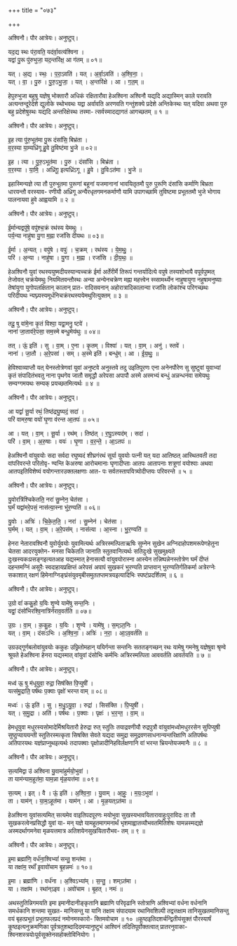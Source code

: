 +++
title = "०७३"

+++


अश्विनौ। पौर आत्रेयः। अनुष्टुप्।

यद॒द्य स्थः प॑रा॒वति॒ यद॑र्वा॒वत्य॑श्विना ।  
यद्वा॑ पु॒रू पु॑रुभुजा॒ यद॒न्तरि॑क्ष॒ आ ग॑तम् ॥ ०१॥

यत् । अ॒द्य । स्थः॒ । प॒रा॒ऽवति॑ । यत् । अ॒र्वा॒ऽवति॑ । अ॒श्वि॒ना॒ ।  
यत् । वा॒ । पु॒रु । पु॒रु॒ऽभु॒जा॒ । यत् । अ॒न्तरि॑क्षे । आ । ग॒त॒म् ॥

हेपुरुभुजा बहुषु यज्ञेषु भोक्तारौ अधिकं रक्षितारौवा हेअश्विना अश्विनौ यद्यदि अद्यास्मिन् काले परावति अत्यन्तन्दूरेदेशे द्युलोके स्थोभवथः यद्वा अर्वावति अरणवति गन्तुंशक्ये प्रदेशे अन्तिकेस्थः यत् यदिवा अथवा पुरु बहु प्रदेशेषुस्थः यद्यदि अन्तरिक्षेस्थः तस्मा- त्सर्वस्मादद्यागतं आगच्छतम् ॥ १ ॥

अश्विनौ। पौर आत्रेयः। अनुष्टुप्।

इ॒ह त्या पु॑रु॒भूत॑मा पु॒रू दंसां॑सि॒ बिभ्र॑ता ।  
व॒र॒स्या या॒म्यध्रि॑गू हु॒वे तु॒विष्ट॑मा भु॒जे ॥ ०२॥

इ॒ह । त्या । पु॒रु॒ऽभूत॑मा । पु॒रु । दंसां॑सि । बिभ्र॑ता ।  
व॒र॒स्या । या॒मि॒ । अध्रि॑गू॒ इत्यध्रि॑ऽगू । हु॒वे । तु॒विःऽत॑मा । भु॒जे ॥

इहास्मिन्यज्ञे त्या तौ पुरुभूतमा पुरूणां बहूनां यजमानानां भावयितृतमौ पुरु पुरूणि दंसांसि कर्माणि बिभ्रता धारयन्तौ वरस्याव- रणीयौ अध्रिगू अन्यैरधृतगमनकर्माणौ यामि उपागच्छामि तुविष्टमा प्रभूततमौ भुजे भोगाय पालनायवा हुवे आह्वयामि ॥ २ ॥

अश्विनौ। पौर आत्रेयः। अनुष्टुप्।

ई॒र्मान्यद्वपु॑षे॒ वपु॑श्च॒क्रं रथ॑स्य येमथुः ।  
पर्य॒न्या नाहु॑षा यु॒गा म॒ह्ना रजां॑सि दीयथः ॥ ०३॥

ई॒र्मा । अ॒न्यत् । वपु॑षे । वपुः॑ । च॒क्रम् । रथ॑स्य । ये॒म॒थुः॒ ।  
परि॑ । अ॒न्या । नाहु॑षा । यु॒गा । म॒ह्ना । रजां॑सि । दी॒य॒थः॒ ॥

हेअश्विनौ युवां रथस्ययुष्मदीयस्यान्यच्चक्रं ईर्मा अर्तेरीर्मे तिरूपं गन्तर्यादित्ये वपुषे तस्यशोभायै वपूर्वपुष्मत् तेजोवत् चक्रंयेमथुः नियमितवन्तौस्थः अन्या अन्येनचक्रेण मह्ना महत्त्वेन स्व्सामर्थ्येन नाहुषायुगा नहुषामनुष्याः तेषांयुगा युगोपलक्षितान् कालान् प्रात- रादिसवनान् अहोरात्रादिकालान्वा रजांसि लोकांश्च परिगच्छथः परिदीयथः न्यघ्न्यस्यमूर्धनिचक्रंरथस्ययेमथुरित्युक्तम् ॥ ३ ॥

अश्विनौ। पौर आत्रेयः। अनुष्टुप्।

तदू॒ षु वा॑मे॒ना कृ॒तं विश्वा॒ यद्वा॒मनु॒ ष्टवे॑ ।  
नाना॑ जा॒ताव॑रे॒पसा॒ सम॒स्मे बन्धु॒मेय॑थुः ॥ ०४॥

तत् । ऊं॒ इति॑ । सु । वा॒म् । ए॒ना । कृ॒तम् । विश्वा॑ । यत् । वा॒म् । अनु॑ । स्तवे॑ ।  
नाना॑ । जा॒तौ । अ॒रे॒पसा॑ । सम् । अ॒स्मे इति॑ । बन्धु॑म् । आ । ई॒य॒थुः॒ ॥

हेविश्वाव्याप्तौ यत् येनस्तोत्रेणवां युवां अनुष्टवे अनुस्तवे तदु उइतिपूरणः एना अनेनपौरेण सु सुष्टुवां युवाभ्यां कृतं संपादितंभवतु नाना पृथगेव जातौ समृद्धौ अरेपसा अपापौ अस्मे अस्मभ्यं बन्धुं अन्नन्धनंवा समेयथुः सम्यग्गमयथः सम्यक् प्रयच्छतमित्यर्थः ॥ ४ ॥

अश्विनौ। पौर आत्रेयः। अनुष्टुप्।

आ यद्वां॑ सू॒र्या रथं॒ तिष्ठ॑द्रघु॒ष्यदं॒ सदा॑ ।  
परि॑ वामरु॒षा वयो॑ घृ॒णा व॑रन्त आ॒तपः॑ ॥ ०५॥

आ । यत् । वा॒म् । सू॒र्या । रथ॑म् । तिष्ठ॑त् । र॒घु॒ऽस्यद॑म् । सदा॑ ।  
परि॑ । वा॒म् । अ॒रु॒षाः । वयः॑ । घृ॒णा । व॒र॒न्ते॒ । आ॒ऽतपः॑ ॥

हेअश्विनौ वांयुवयोः सदा सर्वदा रघुष्यदं शीघ्रगंरथं सूर्या युवयोः पत्नी यत् यदा आतिष्ठत् आस्थितवती तदा वांपरिवरन्ते परितोवृ- ण्वन्ति केअरुषा आरोचमानाः घृणादीप्ताः आतपः आतापनाः शत्रूणां वयोश्वाः अथवा आतपइतिविशेष्यं वयोगन्तारउक्तलक्षणाः आत- पः सर्वतस्तापयित्र्योदीप्तयः परिवरन्ते ॥ ५ ॥

अश्विनौ। पौर आत्रेयः। अनुष्टुप्।

यु॒वोरत्रि॑श्चिकेतति॒ नरा॑ सु॒म्नेन॒ चेत॑सा ।  
घ॒र्मं यद्वा॑मरे॒पसं॒ नास॑त्या॒स्ना भु॑र॒ण्यति॑ ॥ ०६॥

यु॒वोः । अत्रिः॑ । चि॒के॒त॒ति॒ । नरा॑ । सु॒म्नेन॑ । चेत॑सा ।  
घ॒र्मम् । यत् । वा॒म् । अ॒रे॒पस॑म् । नास॑त्या । आ॒स्ना । भु॒र॒ण्यति॑ ॥

हेनरा नेतारावश्विनौ युवोर्युवयोः युवामित्यर्थः अत्रिरस्मत्पिताऋषिः सुम्नेन सुखेन अग्निदाहोपशमरूपेणहेतुना चेतसा आदरयुक्तेन- मनसा चिकेतति जानाति स्तुतवानित्यर्थः सतिदुःखे सुखमुक्ष्यते दुःखस्यकःप्रसङ्गइत्यतआह यद्यस्मात् हेनासत्यौ वांयुवयोरास्ना आस्येन तन्निष्पन्नेनस्तोत्रेण घर्मं दीप्तं दहन्तमग्निं असुरैः स्वदाहायप्रक्षिप्तं अरेपसं अपापं सुखकरं भुरण्यति प्राप्तवान् भुरण्यतिर्गतिकर्मा अत्रेरग्नेः सकाशात् रक्षणं हिमेनाग्निङ्घ्रंसंयुवमृबीसमुततप्तमत्रयइत्यादिभिः स्पष्टंप्रदर्शितम् ॥ ६ ॥

अश्विनौ। पौर आत्रेयः। अनुष्टुप्।

उ॒ग्रो वां॑ ककु॒हो य॒यिः शृ॒ण्वे यामे॑षु सन्त॒निः ।  
यद्वां॒ दंसो॑भिरश्वि॒नात्रि॑र्नराव॒वर्त॑ति ॥ ०७॥

उ॒ग्रः । वा॒म् । क॒कु॒हः । य॒यिः । शृ॒ण्वे । यामे॑षु । स॒म्ऽत॒निः ।  
यत् । वा॒म् । दंसः॑ऽभिः । अ॒श्वि॒ना॒ । अत्रिः॑ । न॒रा॒ । आ॒ऽव॒वर्त॑ति ॥

उग्रउद्गूर्णबलोवांयुवयोः ककुहः उछ्रितोमहान् ययिर्गन्ता सन्तनिः सततङ्गच्छन् रथः यामेषु गमनेषु यज्ञेषुवा श्रृण्वे श्रूयते हेअश्विना हेनरा यद्यस्मात् वांयुवां दंसोभिः कर्मभिः अत्रिरस्मत्पिता आववर्तति आवर्तयति ॥ ७ ॥

अश्विनौ। पौर आत्रेयः। अनुष्टुप्।

मध्व॑ ऊ॒ षु म॑धूयुवा॒ रुद्रा॒ सिष॑क्ति पि॒प्युषी॑ ।  
यत्स॑मु॒द्राति॒ पर्ष॑थः प॒क्वाः पृक्षो॑ भरन्त वाम् ॥ ०८॥

मध्वः॑ । ऊं॒ इति॑ । सु । म॒धु॒ऽयु॒वा॒ । रुद्रा॑ । सिस॑क्ति । पि॒प्युषी॑ ।  
यत् । स॒मु॒द्रा । अति॑ । पर्ष॑थः । प॒क्वाः । पृक्षः॑ । भ॒र॒न्त॒ । वा॒म् ॥

हेमधूयुवा मधुरस्यसोमादेर्मिश्रयितारौ हेरुद्रा रुत् स्तुतिः तयाद्रवणीयौ रुद्रपुत्रौ वांयुवांमध्वोमधुररसेन सुपिप्युषी सुष्ठुप्याययन्ती स्तुतिरस्मत्कृता सिषक्ति सेवते यद्यदा समुद्रा समुद्रवणसाधनान्यन्तरिक्षाणि अतिपर्षथः अतिपारयथः यज्ञंप्राप्नुथइत्यर्थः तदापक्वाः पृक्षोन्नादीनिहविर्लक्षणानि वां भरन्त भ्रियन्तेयजमानैः ॥ ८ ॥

अश्विनौ। पौर आत्रेयः। अनुष्टुप्।

स॒त्यमिद्वा उ॑ अश्विना यु॒वामा॑हुर्मयो॒भुवा॑ ।  
ता याम॑न्याम॒हूत॑मा॒ याम॒न्ना मृ॑ळ॒यत्त॑मा ॥ ०९॥

स॒त्यम् । इत् । वै । ऊं॒ इति॑ । अ॒श्वि॒ना॒ । यु॒वाम् । आ॒हुः॒ । म॒यः॒ऽभुवा॑ ।  
ता । याम॑न् । या॒म॒ऽहूत॑मा । याम॑न् । आ । मृ॒ळ॒यत्ऽत॑मा ॥

हेअश्विना युवांसत्यमित् सत्यमेव वाइतिपदपूरणः मयोभुवा सुखस्यभावयितारावाहुःपुराविदः ता तौ सुखकरत्वेनप्रसिद्धौ युवां या- मन् यज्ञे यामहूतमागमनार्थं भृशमाह्वातव्यौभवतमितिशेषः यामन्नस्मद्यज्ञे अस्मदर्थागमनेवा मृळयत्तमात्र अतिशयेनसुखयितारौभव- तम् ॥ ९ ॥

अश्विनौ। पौर आत्रेयः। अनुष्टुप्।

इ॒मा ब्रह्मा॑णि॒ वर्ध॑ना॒श्विभ्यां॑ सन्तु॒ शन्त॑मा ।  
या तक्षा॑म॒ रथाँ॑ इ॒वावो॑चाम बृ॒हन्नमः॑ ॥ १०॥

इ॒मा । ब्रह्मा॑णि । वर्ध॑ना । अ॒श्विऽभ्या॑म् । स॒न्तु॒ । शम्ऽत॑मा ।  
या । तक्षा॑म । रथा॑न्ऽइव । अवो॑चाम । बृ॒हत् । नमः॑ ॥

अथस्तुतिन्निगमयति इमा इमानीदानीङ्कृतानि ब्रह्माणि परिवृढानि स्तोत्राणि अश्विभ्यां वर्धना वर्धनानि समर्धकानि शन्तमा सुखत- मानिसन्तु या यानि तक्षाम संपादयाम रथानिवशिल्पी तद्वत्तक्षाम तानिसुखतमानिसन्तु वयं बृहत्प्रभूतं प्रभूतफलप्रदं नमोनमस्कारो- क्तिमवोचाम ॥ १० ॥कूष्ठइतिदशर्चन्द्वितीयंसूक्तं पौरस्यार्षं कूष्ठइत्यनुक्रमणिका पूर्वत्रतुशब्दादिदमप्यानुष्टुभं आश्विनं तदितिपूर्वोक्तत्वात् प्रातरनुवाका- श्विनशस्त्रयोःपूर्वसूक्तेनसहोक्तोविनियोगः ।